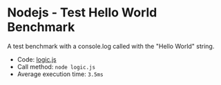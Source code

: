# Nodejs - Test Hello World Benchmark

A test benchmark with a console.log called with the "Hello World" string.

- Code: [logic.js](./logic.js)
- Call method: `node logic.js`
- Average execution time: `3.5ms`
